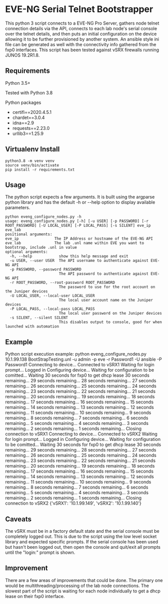 EVE-NG Serial Telnet Bootstrapper
=================================
This python 3 script connects to a EVE-NG Pro Server, gathers node telnet connection details via the API, connects to each lab node's serial console over the telnet details, and then puts an initial configuration on the device allowing it to be further provisioned by another system. An ansible style ini file can be generated as well with the connectivity info gathered from the fxp0 interfaces. This script has been tested against vSRX firewalls running JUNOS 19.2R1.8.

Requirements
------------
Python 3.5+

Tested with Python 3.8

Python packages

* certifi==2020.4.5.1
* chardet==3.0.4
* idna==2.9
* requests==2.23.0
* urllib3==1.25.9

Virtualenv Install
----------
    python3.8 -m venv venv
    source venv/bin/activate
    pip install -r requirements.txt

Usage
---
The python script expects a few arguments. It is built using the argparse python library and has the default -h or --help option to display available parameters.

    python eveng_configure_nodes.py -h
    usage: eveng_configure_nodes.py [-h] [-u USER] [-p PASSWORD] [-r ROOT_PASSWORD] [-U LOCAL_USER] [-P LOCAL_PASS] [-s SILENT] eve_ip eve_lab
    positional arguments:
    eve_ip                The IP Address or hostname of the EVE-NG API
    eve_lab               The lab .unl name within EVE you want to bootstrap, include .unl in value
    optional arguments:
      -h, --help            show this help message and exit
      -u USER, --user USER  The API username to authenticate against EVE-NG API
      -p PASSWORD, --password PASSWORD
                            The API password to authenticate against EVE-NG API
      -r ROOT_PASSWORD, --root-password ROOT_PASSWORD
                            The password to use for the root account on the Juniper devices
      -U LOCAL_USER, --local-user LOCAL_USER
                            The local user account name on the Juniper devices
      -P LOCAL_PASS, --local-pass LOCAL_PASS
                            The local user password on the Juniper devices
      -s SILENT, --silent SILENT
                            This disables output to console, good for when launched with automation

Example
---
Python script execution example:
    python eveng_configure_nodes.py 10.1.99.138 BootStrapTesting.unl -u admin -p eve -r Password1 -U ansible -P Password1
    Connecting to device...
    Connected to vSRX1
    Waiting for login prompt...
    Logged in
    Configuring device...
    Waiting for configuration to be comitted...
    Waiting 30 seconds for fxp0 to get dhcp lease
    30 seconds remaining...
    29 seconds remaining...
    28 seconds remaining...
    27 seconds remaining...
    26 seconds remaining...
    25 seconds remaining...
    24 seconds remaining...
    23 seconds remaining...
    22 seconds remaining...
    21 seconds remaining...
    20 seconds remaining...
    19 seconds remaining...
    18 seconds remaining...
    17 seconds remaining...
    16 seconds remaining...
    15 seconds remaining...
    14 seconds remaining...
    13 seconds remaining...
    12 seconds remaining...
    11 seconds remaining...
    10 seconds remaining...
    9 seconds remaining...
    8 seconds remaining...
    7 seconds remaining...
    6 seconds remaining...
    5 seconds remaining...
    4 seconds remaining...
    3 seconds remaining...
    2 seconds remaining...
    1 seconds remaining...
    Closing connection to vSRX1
    Connecting to device...
    Connected to vSRX2
    Waiting for login prompt...
    Logged in
    Configuring device...
    Waiting for configuration to be comitted...
    Waiting 30 seconds for fxp0 to get dhcp lease
    30 seconds remaining...
    29 seconds remaining...
    28 seconds remaining...
    27 seconds remaining...
    26 seconds remaining...
    25 seconds remaining...
    24 seconds remaining...
    23 seconds remaining...
    22 seconds remaining...
    21 seconds remaining...
    20 seconds remaining...
    19 seconds remaining...
    18 seconds remaining...
    17 seconds remaining...
    16 seconds remaining...
    15 seconds remaining...
    14 seconds remaining...
    13 seconds remaining...
    12 seconds remaining...
    11 seconds remaining...
    10 seconds remaining...
    9 seconds remaining...
    8 seconds remaining...
    7 seconds remaining...
    6 seconds remaining...
    5 seconds remaining...
    4 seconds remaining...
    3 seconds remaining...
    2 seconds remaining...
    1 seconds remaining...
    Closing connection to vSRX2
    {'vSRX1': '10.1.99.149', 'vSRX2': '10.1.99.140'}

Caveats
---
The vSRX must be in a factory default state and the serial console must be completely logged out. This is due to the script using the low level socket library and expected specific prompts. If the serial console has been used but hasn't been logged out, then open the console and quit/exit all prompts until the "login:" prompt is shown.

Improvement
---
There are a few areas of improvements that could be done. The primary one would be multithreading/processing of the lab node connections. The slowest part of the script is waiting for each node individually to get a dhcp lease on their fxp0 interface.
